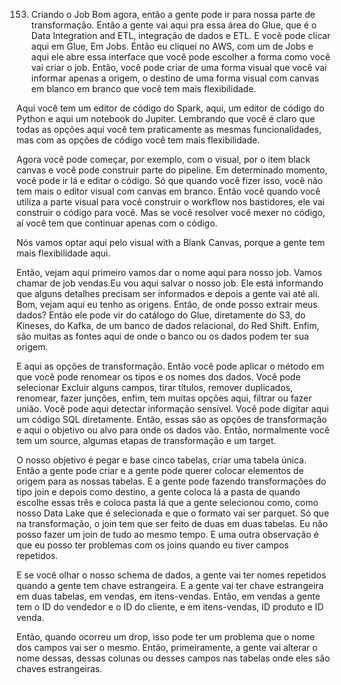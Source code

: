 153. Criando o Job
Bom agora, então a gente pode ir para nossa parte de transformação.
Então a gente vai aqui pra essa área do Glue, que é o Data Integration and ETL, integração de dados e ETL.
E você pode clicar aqui em Glue, Em Jobs. Então eu cliquei no AWS, com um de Jobs e aqui ele abre essa interface que você pode escolher a forma como você vai criar o job.
Então, você pode criar de uma forma visual que você vai informar apenas a origem, o destino de uma forma visual com canvas em blanco em branco que você tem mais flexibilidade.

Aqui você tem um editor de código do Spark, aqui, um editor de código do Python e aqui um notebook do Jupiter. Lembrando que você é claro que todas as opções aqui você tem praticamente as mesmas funcionalidades, mas com as opções de código você tem mais flexibilidade.

Agora você pode começar, por exemplo, com o visual, por o item black canvas e você pode construir parte do pipeline. Em determinado momento, você pode ir lá e editar o código. Só que quando você fizer isso, você não tem mais o editor visual com canvas em branco. Então você quando você utiliza a parte visual para você construir o workflow nos bastidores, ele vai construir o código para você. Mas se você resolver você mexer no código, aí você tem que continuar apenas com o código.

Nós vamos optar aqui pelo visual with a Blank Canvas, porque a gente tem mais flexibilidade aqui.

Então, vejam aqui primeiro vamos dar o nome aqui para nosso job. Vamos chamar de job vendas.Eu vou aqui salvar o nosso job.
Ele está informando que alguns detalhes precisam ser informados e depois a gente vai até ali. Bom, vejam aqui eu tenho as origens.
Então, de onde posso extrair meus dados? Então ele pode vir do catálogo do Glue, diretamente do S3, do Kineses, do Kafka, de um banco de dados relacional, do Red Shift. Enfim, são muitas as fontes aqui de onde o banco ou os dados podem ter sua origem.

E aqui as opções de transformação. Então você pode aplicar o método em que você pode renomear os tipos e os nomes dos dados. Você pode selecionar Excluir alguns campos, tirar títulos, remover duplicados, renomear, fazer junções, enfim, tem muitas opções aqui, filtrar ou fazer união. Você pode aqui detectar informação sensível. Você pode digitar aqui um código SQL diretamente. Então, essas são as opções de transformação e aqui o objetivo ou alvo para onde os dados vão. Então, normalmente você tem um source, algumas etapas de transformação e um target.

O nosso objetivo é pegar e base cinco tabelas, criar uma tabela única. Então a gente pode criar e a gente pode querer colocar elementos de origem para as nossas tabelas. E a gente pode fazendo transformações do tipo join e depois como destino, a gente coloca lá a pasta de quando escolhe essas três e coloca pasta lá que a gente selecionou como, como nosso Data Lake que é selecionada e que o formato vai ser parquet. Só que na transformação, o join tem que ser feito de duas em duas tabelas. Eu não posso fazer um join de tudo ao mesmo tempo. E uma outra observação é que eu posso ter problemas com os joins quando eu tiver campos repetidos.

E se você olhar o nosso schema de dados, a gente vai ter nomes repetidos quando a gente tem chave estrangeira. E a gente vai ter chave estrangeira em duas tabelas, em vendas, em itens-vendas.
Então, em vendas a gente tem o ID do vendedor e o ID do cliente, e em itens-vendas, ID produto e ID venda.

Então, quando ocorreu um drop, isso pode ter um problema que o nome dos campos vai ser o mesmo. Então, primeiramente, a gente vai alterar o nome dessas, dessas colunas ou desses campos nas tabelas onde eles são chaves estrangeiras.

